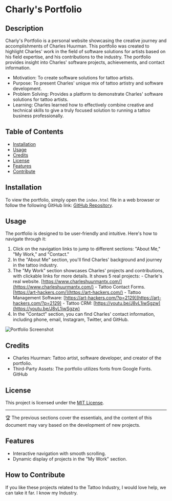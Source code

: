 # Charly's Portfolio

## Description

Charly's Portfolio is a personal website showcasing the creative journey and accomplishments of Charles Huurman. This portfolio was created to highlight Charles' work in the field of software solutions for artists based on his field expertise, and his contributions to the industry. The portfolio provides insight into Charles' software projects, achievements, and contact information.

- Motivation: To create software solutions for tattoo artists.
- Purpose: To present Charles' unique mix of tattoo artistry and software development.
- Problem Solving: Provides a platform to demonstrate Charles' software solutions for tattoo artists.
- Learning: Charles learned how to effectively combine creative and technical skills to give a truly focused solution to running a tattoo business professionally.

## Table of Contents

- [Installation](#installation)
- [Usage](#usage)
- [Credits](#credits)
- [License](#license) 
- [Features](#features)
- [Contribute](#how-to-contribute)

## Installation

To view the portfolio, simply open the `index.html` file in a web browser or follow the following GitHub link: [GitHub Repository](https://github.com/charleshuurman/yourrepository).

## Usage

The portfolio is designed to be user-friendly and intuitive. Here's how to navigate through it:

1. Click on the navigation links to jump to different sections: "About Me," "My Work," and "Contact."
2. In the "About Me" section, you'll find Charles' background and journey in the tattoo industry.
3. The "My Work" section showcases Charles' projects and contributions, with clickable links for more details.
    It shows 5 real projects:
        - Charle's real website. [https://www.charleshuurmantx.com/](https://www.charleshuurmantx.com/)
        - Tattoo Contact Forms. [https://art-hackers.com/](https://art-hackers.com/)
        - Tattoo Management Software: [https://art-hackers.com/?p=2129](https://art-hackers.com/?p=2129)
        - Tattoo CRM: [https://youtu.be/J8vL1iwSgzw](https://youtu.be/J8vL1iwSgzw)
4. In the "Contact" section, you can find Charles' contact information, including phone, email, Instagram, Twitter, and GitHub.

![Portfolio Screenshot](challenge_2/images/ScreenShot.png)

## Credits

- Charles Huurman: Tattoo artist, software developer, and creator of the portfolio.
- Third-Party Assets: The portfolio utilizes fonts from Google Fonts. GitHub

## License

This project is licensed under the [MIT License](LICENSE).

---

🏆 The previous sections cover the essentials, and the content of this document may vary based on the development of new projects.

## Features

- Interactive navigation with smooth scrolling.
- Dynamic display of projects in the "My Work" section.

## How to Contribute

If you like these projects related to the Tattoo Industry, I would love help, we can take it far. I know my Industry.
